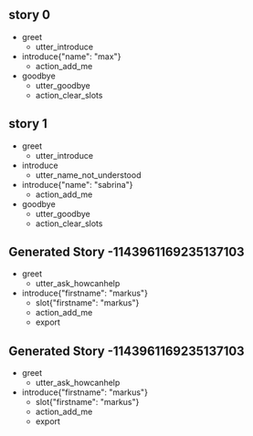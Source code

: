 ## story 0
* greet
    - utter_introduce
* introduce{"name": "max"}
    - action_add_me
* goodbye
    - utter_goodbye
    - action_clear_slots
    
## story 1
* greet
    - utter_introduce
* introduce
    - utter_name_not_understood    
* introduce{"name": "sabrina"}
    - action_add_me
* goodbye
    - utter_goodbye
    - action_clear_slots

## Generated Story -1143961169235137103
* greet
    - utter_ask_howcanhelp
* introduce{"firstname": "markus"}
    - slot{"firstname": "markus"}
    - action_add_me
    - export
    
## Generated Story -1143961169235137103
* greet
    - utter_ask_howcanhelp
* introduce{"firstname": "markus"}
    - slot{"firstname": "markus"}
    - action_add_me
    - export
